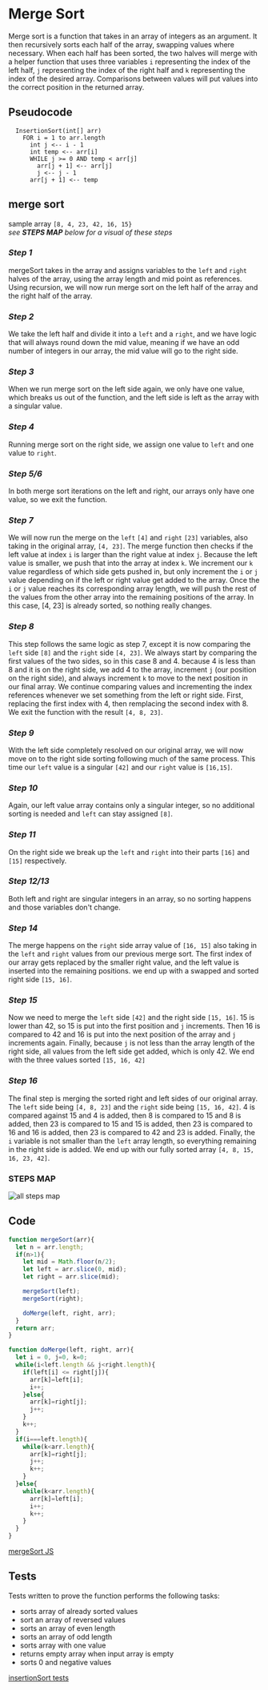 # **Merge Sort**

Merge sort is a function that takes in an array of integers as an argument.  It then recursively sorts each half of the array, swapping values where necessary.  When each half has been sorted, the two halves will merge with a helper function that uses three variables `i` representing the index of the left half, `j` representing the index of the right half and `k` representing the index of the desired array.  Comparisons between values will put values into the correct position in the returned array.

## **Pseudocode**

``` pseudocode
  InsertionSort(int[] arr)
    FOR i = 1 to arr.length
      int j <-- i - 1
      int temp <-- arr[i]
      WHILE j >= 0 AND temp < arr[j]
        arr[j + 1] <-- arr[j]
        j <-- j - 1
      arr[j + 1] <-- temp
```

## **merge sort**

sample array `[8, 4, 23, 42, 16, 15}`  
*see **STEPS MAP** below for a visual of these steps*

### *Step 1*

mergeSort takes in the array and assigns variables to the `left` and `right` halves of the array, using the array length and mid point as references.  Using recursion, we will now run merge sort on the left half of the array and the right half of the array.

### *Step 2*

We take the left half and divide it into a `left` and a `right`, and we have logic that will always round down the mid value, meaning if we have an odd number of integers in our array, the mid value will go to the right side.

### *Step 3*

When we run merge sort on the left side again, we only have one value, which breaks us out of the function, and the left side is left as the array with a singular value.

### *Step 4*

Running merge sort on the right side, we assign one value to `left` and one value to `right`.

### *Step 5/6*

In both merge sort iterations on the left and right, our arrays only have one value, so we exit the function.

### *Step 7*

We will now run the merge on the `left` `[4]` and `right` `[23]` variables, also taking in the original array, `[4, 23]`.  The merge function then checks if the left value at index `i` is larger than the right value at index `j`.  Because the left value is smaller, we push that into the array at index `k`.  We increment our `k` value regardless of which side gets pushed in, but only increment the `i` or `j` value depending on if the left or right value get added to the array.  Once the `i` or `j` value reaches its corresponding array length, we will push the rest of the values from the other array into the remaining positions of the array.  In this case, [4, 23] is already sorted, so nothing really changes.

### *Step 8*

This step follows the same logic as step 7, except it is now comparing the `left` side `[8]` and the `right` side `[4, 23]`.  We always start by comparing the first values of the two sides, so in this case 8 and 4.  because 4 is less than 8 and it is on the right side, we add 4 to the array, increment `j` (our position on the right side), and always increment `k` to move to the next position in our final array.  We continue comparing values and incrementing the index references whenever we set something from the left or right side.  First, replacing the first index with 4, then remplacing the second index with 8.  We exit the function with the result `[4, 8, 23]`.

### *Step 9*

With the left side completely resolved on our original array, we will now move on to the right side sorting following much of the same process.  This time our `left` value is a singular `[42]` and our `right` value is `[16,15]`.

### *Step 10*

Again, our left value array contains only a singular integer, so no additional sorting is needed and `left` can stay assigned `[8]`.

### *Step 11*

On the right side we break up the `left` and `right` into their parts `[16]` and `[15]` respectively.

### *Step 12/13*

Both left and right are singular integers in an array, so no sorting happens and those variables don't change.

### *Step 14*

The merge happens on the `right` side array value of `[16, 15]` also taking in the `left` and `right` values from our previous merge sort.  The first index of our array gets replaced by the smaller right value, and the left value is inserted into the remaining positions.  we end up with a swapped and sorted right side `[15, 16]`.

### *Step 15*

Now we need to merge the `left` side `[42]` and the right side `[15, 16]`.  15 is lower than 42, so 15 is put into the first position and `j` increments.  Then 16 is compared to 42 and 16 is put into the next position of the array and `j` increments again.  Finally, because `j` is not less than the array length of the right side, all values from the left side get added, which is only 42.  We end with the three values sorted `[15, 16, 42]`

### *Step 16*

The final step is merging the sorted right and left sides of our original array.  The `left` side being `[4, 8, 23]` and the `right` side being `[15, 16, 42]`.  4 is compared against 15 and 4 is added, then 8 is compared to 15 and 8 is added, then 23 is compared to 15 and 15 is added, then 23 is compared to 16 and 16 is added, then 23 is compared to 42 and 23 is added.  Finally, the `i` variable is not smaller than the `left` array length, so everything remaining in the right side is added.  We end up with our fully sorted array `[4, 8, 15, 16, 23, 42]`.

### **STEPS MAP**

![all steps map](./mergeSortFullTree.png)

## **Code**

```javascript
function mergeSort(arr){
  let n = arr.length;
  if(n>1){
    let mid = Math.floor(n/2);
    let left = arr.slice(0, mid);
    let right = arr.slice(mid);

    mergeSort(left);
    mergeSort(right);

    doMerge(left, right, arr);
  }
  return arr;
}

function doMerge(left, right, arr){
  let i = 0, j=0, k=0;
  while(i<left.length && j<right.length){
    if(left[i] <= right[j]){
      arr[k]=left[i];
      i++;
    }else{
      arr[k]=right[j];
      j++;
    }
    k++;
  }
  if(i===left.length){
    while(k<arr.length){
      arr[k]=right[j];
      j++;
      k++;
    }
  }else{
    while(k<arr.length){
      arr[k]=left[i];
      i++;
      k++;
    }
  }
}
```

[mergeSort JS](./mergeSort.js)

## **Tests**

Tests written to prove the function performs the following tasks:

- sorts array of already sorted values
- sort an array of reversed values
- sorts an array of even length
- sorts an array of odd length
- sorts array with one value
- returns empty array when input array is empty
- sorts 0 and negative values

[insertionSort tests](../__tests__/mergeSort.test.js)
